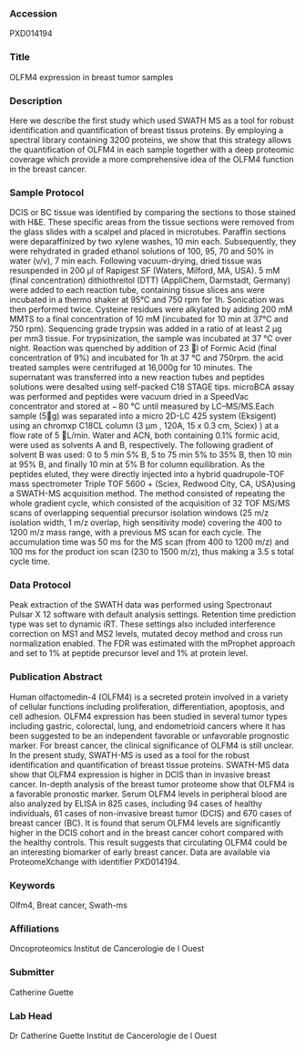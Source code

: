 ### Accession
PXD014194

### Title
OLFM4 expression in breast tumor samples

### Description
Here we describe the first study which used SWATH MS as a tool for robust identification and quantification of breast tissus proteins. By employing a spectral library containing 3200 proteins, we show that this strategy allows the quantification of OLFM4 in each sample together with a deep proteomic coverage which provide a more comprehensive idea of the OLFM4 function in the breast cancer.

### Sample Protocol
DCIS or BC tissue was identified by comparing the sections to those stained with H&E. These specific areas from the tissue sections were removed from the glass slides with a scalpel and placed in microtubes. Paraffin sections were deparaffinized by two xylene washes, 10 min each. Subsequently, they were rehydrated in graded ethanol solutions of 100, 95, 70 and 50% in water (v/v), 7 min each. Following vacuum-drying, dried tissue was resuspended in 200 µl of Rapigest SF (Waters, Milford, MA, USA). 5 mM (final concentration) dithiothreitol (DTT) (AppliChem, Darmstadt, Germany) were added to each reaction tube, containing tissue slices ans were incubated in a thermo shaker at 95°C and 750 rpm for 1h. Sonication was then performed twice. Cysteine residues were alkylated by adding 200 mM MMTS to a final concentration of 10 mM (incubated for 10 min at 37°C and 750 rpm). Sequencing grade trypsin was added in a ratio of at least 2 µg per mm3 tissue. For trypsinization, the sample was incubated at 37 °C over night. Reaction was quenched by addition of 23 l of Formic Acid (final concentration of 9%) and incubated for 1h at 37 °C and 750rpm. the acid treated samples were centrifuged at 16,000g for 10 minutes. The supernatant was transferred into a new reaction tubes and peptides solutions were desalted using self-packed C18 STAGE tips. microBCA assay was performed and peptides were vacuum dried in a SpeedVac concentrator and stored at − 80 °C until measured by LC–MS/MS.Each sample (5g) was separated into a micro 2D-LC 425 system (Eksigent) using an chromxp C18CL column (3 μm , 120A, 15 x 0.3 cm, Sciex) ) at a flow rate of 5 L/min. Water and ACN, both containing 0.1% formic acid, were used as solvents A and B, respectively. The following gradient of solvent B was used: 0 to 5 min 5% B, 5 to 75 min 5% to 35% B, then 10 min at 95% B, and finally 10 min at 5% B for column equilibration. As the peptides eluted, they were directly injected into a hybrid quadrupole-TOF mass spectrometer Triple TOF 5600 + (Sciex, Redwood City, CA, USA)using a SWATH-MS acquisition method. The method consisted of repeating the whole gradient cycle, which consisted of the acquisition of 32 TOF MS/MS scans of overlapping sequential precursor isolation windows (25 m/z isolation width, 1 m/z overlap, high sensitivity mode) covering the 400 to 1200 m/z mass range, with a previous MS scan for each cycle. The accumulation time was 50 ms for the MS scan (from 400 to 1200 m/z) and 100 ms for the product ion scan (230 to 1500 m/z), thus making a 3.5 s total cycle time.

### Data Protocol
Peak extraction of the SWATH data was performed using Spectronaut Pulsar X 12 software with default analysis settings. Retention time prediction type was set to dynamic iRT. These settings also included interference correction on MS1 and MS2 levels, mutated decoy method and cross run normalization enabled. The FDR was estimated with the mProphet approach and set to 1% at peptide precursor level and 1% at protein level.

### Publication Abstract
Human olfactomedin-4 (OLFM4) is a secreted protein involved in a variety of cellular functions including proliferation, differentiation, apoptosis, and cell adhesion. OLFM4 expression has been studied in several tumor types including gastric, colorectal, lung, and endometrioid cancers where it has been suggested to be an independent favorable or unfavorable prognostic marker. For breast cancer, the clinical significance of OLFM4 is still unclear. In the present study, SWATH-MS is used as a tool for the robust identification and quantification of breast tissue proteins. SWATH-MS data show that OLFM4 expression is higher in DCIS than in invasive breast cancer. In-depth analysis of the breast tumor proteome show that OLFM4 is a favorable pronostic marker. Serum OLFM4 levels in peripheral blood are also analyzed by ELISA in 825 cases, including 94 cases of healthy individuals, 61 cases of non-invasive breast tumor (DCIS) and 670 cases of breast cancer (BC). It is found that serum OLFM4 levels are significantly higher in the DCIS cohort and in the breast cancer cohort compared with the healthy controls. This result suggests that circulating OLFM4 could be an interesting biomarker of early breast cancer. Data are available via ProteomeXchange with identifier PXD014194.

### Keywords
Olfm4, Breat cancer, Swath-ms

### Affiliations
Oncoproteomics
Institut de Cancerologie de l Ouest

### Submitter
Catherine Guette

### Lab Head
Dr Catherine Guette
Institut de Cancerologie de l Ouest


